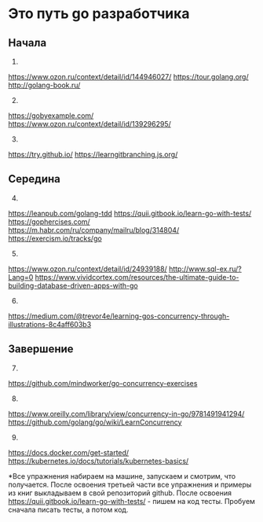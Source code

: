 # Это путь go разработчика

## Начала

1.
https://www.ozon.ru/context/detail/id/144946027/
https://tour.golang.org/
http://golang-book.ru/

2.
https://gobyexample.com/
https://www.ozon.ru/context/detail/id/139296295/

3.
https://try.github.io/
https://learngitbranching.js.org/

## Середина

4.
https://leanpub.com/golang-tdd
https://quii.gitbook.io/learn-go-with-tests/
https://gophercises.com/
https://m.habr.com/ru/company/mailru/blog/314804/
https://exercism.io/tracks/go


5.
https://www.ozon.ru/context/detail/id/24939188/
http://www.sql-ex.ru/?Lang=0
https://www.vividcortex.com/resources/the-ultimate-guide-to-building-database-driven-apps-with-go

6.
https://medium.com/@trevor4e/learning-gos-concurrency-through-illustrations-8c4aff603b3

## Завершение

7.
https://github.com/mindworker/go-concurrency-exercises

8.
https://www.oreilly.com/library/view/concurrency-in-go/9781491941294/
https://github.com/golang/go/wiki/LearnConcurrency

9.
https://docs.docker.com/get-started/
https://kubernetes.io/docs/tutorials/kubernetes-basics/

*Все упражнения набираем на машине, запускаем и смотрим, что получается.
После освоения третьей части все упражнения и примеры из книг выкладываем в свой репозиторий github.
После освоения https://quii.gitbook.io/learn-go-with-tests/  - пишем на код тесты. Пробуем сначала писать тесты, а потом код.
